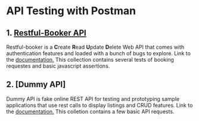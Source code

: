 # API Testing with Postman

## 1. [Restful-Booker API](https://github.com/jakubrylko/postman-api-testing/blob/main/restful-booker.json)
Restful-booker is a **C**reate **R**ead **U**pdate **D**elete Web API that comes with authentication features and loaded with a bunch of bugs to explore. Link to the [documentation.](https://restful-booker.herokuapp.com) This collection contains several tests of booking requestes and basic javascript assertions.

## 2. [Dummy API]
Dummy API is fake online REST API for testing and prototyping sample applications that use rest calls to display listings and CRUD features. Link to the [documentation.](https://dummy.restapiexample.com) This colletion contains a few basic API requests.
